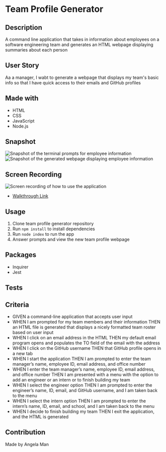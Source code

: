 # Team Profile Generator

## Description
A command line application that takes in information about employees on a software engineering team and generates an HTML webpage displaying summaries about each person

## User Story
Aa a manager, I wabt to generate a webpage that displays my team's basic info so that I have quick access to their emails and GitHub profiles

## Made with
* HTML
* CSS
* JavaScript
* Node.js

## Snapshot
![Snapshot of the terminal prompts for employee information](./assets/images/command-prompts.png)
![Snapshot of the generated webpage displaying employee information](./assets/images/team-profile.png)

## Screen Recording
![Screen recording of how to use the application](./assets/images/team-profile-generator-demo.gif)
* [Walkthrough Link]()

## Usage
1. Clone team profile generator repository
2. Run <code>npm install</code> to install dependencies
3. Run <code>node index</code> to run the app
4. Answer prompts and view the new team profile webpage

## Packages
* Inquirer
* Jest

## Tests

## Criteria
* GIVEN a command-line application that accepts user input
* WHEN I am prompted for my team members and their information
THEN an HTML file is generated that displays a nicely formatted team roster based on user input
* WHEN I click on an email address in the HTML
THEN my default email program opens and populates the TO field of the email with the address
* WHEN I click on the GitHub username
THEN that GitHub profile opens in a new tab
* WHEN I start the application
THEN I am prompted to enter the team manager’s name, employee ID, email address, and office number
* WHEN I enter the team manager’s name, employee ID, email address, and office number
THEN I am presented with a menu with the option to add an engineer or an intern or to finish building my team
* WHEN I select the engineer option
THEN I am prompted to enter the engineer’s name, ID, email, and GitHub username, and I am taken back to the menu
* WHEN I select the intern option
THEN I am prompted to enter the intern’s name, ID, email, and school, and I am taken back to the menu
* WHEN I decide to finish building my team
THEN I exit the application, and the HTML is generated

## Contribution
Made by Angela Man
